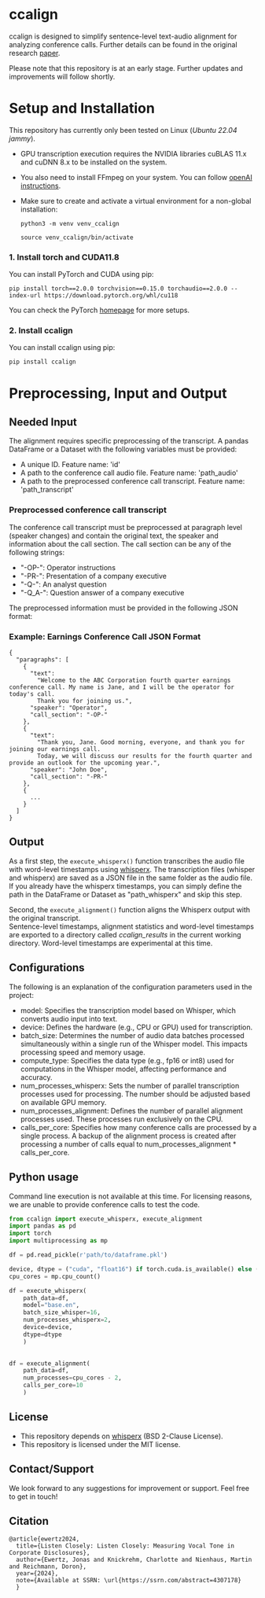 # ccalign
ccalign is designed to simplify sentence-level text-audio alignment for analyzing conference calls.
Further details can be found in the original research [paper](https://ssrn.com/abstract=4307178).

Please note that this repository is at an early stage. Further updates and improvements will follow shortly.

# Setup and Installation
This repository has currently only been tested on Linux (*Ubuntu 22.04 jammy*).
- GPU transcription execution requires the NVIDIA libraries cuBLAS 11.x and cuDNN 8.x to be installed on the system.
- You also need to install FFmpeg on your system. You can follow [openAI instructions](https://github.com/openai/whisper#setup).
- Make sure to create and activate a virtual environment for a non-global installation:

    `python3 -m venv venv_ccalign`

    `source venv_ccalign/bin/activate`

### 1. Install torch and CUDA11.8
You can install PyTorch and CUDA using pip:

`pip install torch==2.0.0 torchvision==0.15.0 torchaudio==2.0.0 --index-url https://download.pytorch.org/whl/cu118`

You can check the PyTorch [homepage](https://pytorch.org/get-started/locally/) for more setups.

### 2. Install ccalign
You can install ccalign using pip:

`pip install ccalign`


# Preprocessing, Input and Output
## Needed Input
The alignment requires specific preprocessing of the transcript. A pandas DataFrame or a Dataset with the following variables must be provided: 
- A unique ID. Feature name: 'id'
- A path to the conference call audio file. Feature name: 'path_audio'
- A path to the preprocessed conference call transcript. Feature name: 'path_transcript'
### Preprocessed conference call transcript
The conference call transcript must be preprocessed at paragraph level (speaker changes) and contain the original text, the speaker and information about the call section. The call section can be any of the following strings:
- "-OP-": Operator instructions
- "-PR-": Presentation of a company executive
- "-Q-": An analyst question
- "-Q_A-": Question answer of a company executive

The preprocessed information must be provided in the following JSON format:
### Example: Earnings Conference Call JSON Format
```
{
  "paragraphs": [
    {
      "text":
        "Welcome to the ABC Corporation fourth quarter earnings conference call. My name is Jane, and I will be the operator for today's call.
        Thank you for joining us.",
      "speaker": "Operator",
      "call_section": "-OP-"
    },
    {
      "text":
        "Thank you, Jane. Good morning, everyone, and thank you for joining our earnings call.
        Today, we will discuss our results for the fourth quarter and provide an outlook for the upcoming year.",
      "speaker": "John Doe",
      "call_section": "-PR-"
    },
    {
      ...
    }
  ]
}
```
## Output
As a first step, the `execute_whisperx()` function transcribes the audio file with word-level timestamps using [whisperx](https://github.com/m-bain/whisperX). The transcription files (whisper and whisperx) are saved as a JSON file in the same folder as the audio file. If you already have the whisperx timestamps, you can simply define the path in the DataFrame or Dataset as "path_whisperx" and skip this step. 

Second, the `execute_alignment()` function aligns the Whisperx output with the original transcript.  
Sentence-level timestamps, alignment statistics and word-level timestamps are exported to a directory called *ccalign_results* in the current working directory.
Word-level timestamps are experimental at this time.

## Configurations
The following is an explanation of the configuration parameters used in the project:
- model: Specifies the transcription model based on Whisper, which converts audio input into text.
- device: Defines the hardware (e.g., CPU or GPU) used for transcription.
- batch_size: Determines the number of audio data batches processed simultaneously within a single run of the Whisper model.
This impacts processing speed and memory usage.
- compute_type: Specifies the data type (e.g., fp16 or int8) used for computations in the Whisper model, affecting performance and accuracy.
- num_processes_whisperx: Sets the number of parallel transcription processes used for processing. The number should be adjusted based on available GPU memory.
- num_processes_alignment: Defines the number of parallel alignment processes used. These processes run exclusively on the CPU.
- calls_per_core: Specifies how many conference calls are processed by a single process.
A backup of the alignment process is created after processing a number of calls equal to num_processes_alignment * calls_per_core.


## Python usage
Command line execution is not available at this time. For licensing reasons, we are unable to provide conference calls to test the code.

```python
from ccalign import execute_whisperx, execute_alignment 
import pandas as pd
import torch
import multiprocessing as mp

df = pd.read_pickle(r'path/to/dataframe.pkl')

device, dtype = ("cuda", "float16") if torch.cuda.is_available() else ("cpu", "float32")
cpu_cores = mp.cpu_count()

df = execute_whisperx(
    path_data=df,
    model="base.en",
    batch_size_whisper=16,
    num_processes_whisperx=2,
    device=device,
    dtype=dtype
    )
        

df = execute_alignment(
    path_data=df,
    num_processes=cpu_cores - 2,
    calls_per_core=10
    )

```

## License
- This repository depends on [whisperx](https://github.com/m-bain/whisperX) (BSD 2-Clause License).
- This repository is licensed under the MIT license.

## Contact/Support
We look forward to any suggestions for improvement or support.
Feel free to get in touch!

## Citation
```
@article{ewertz2024,
  title={Listen Closely: Listen Closely: Measuring Vocal Tone in Corporate Disclosures},
  author={Ewertz, Jonas and Knickrehm, Charlotte and Nienhaus, Martin and Reichmann, Doron},
  year={2024},
  note={Available at SSRN: \url{https://ssrn.com/abstract=4307178}
  }